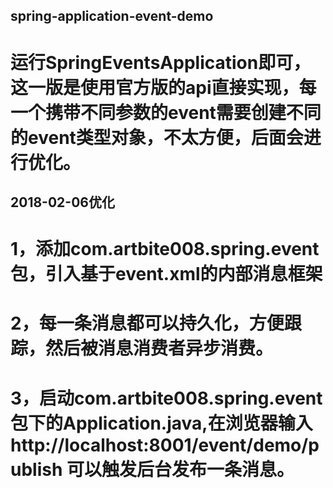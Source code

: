 ﻿## spring-application-event-demo


# 运行SpringEventsApplication即可，这一版是使用官方版的api直接实现，每一个携带不同参数的event需要创建不同的event类型对象，不太方便，后面会进行优化。


## 2018-02-06优化
# 1，添加com.artbite008.spring.event包，引入基于event.xml的内部消息框架
# 2，每一条消息都可以持久化，方便跟踪，然后被消息消费者异步消费。
# 3，启动com.artbite008.spring.event包下的Application.java,在浏览器输入 http://localhost:8001/event/demo/publish 可以触发后台发布一条消息。
